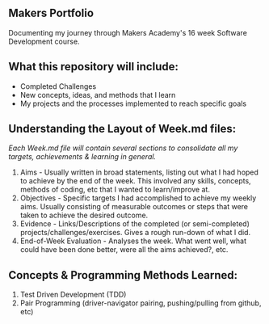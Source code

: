 ## Makers Portfolio

Documenting my journey through Makers Academy's 16 week Software Development course.

## What this repository will include:
- Completed Challenges 
- New concepts, ideas, and methods that I learn
- My projects and the processes implemented to reach specific goals

## Understanding the Layout of Week.md files:
*Each Week.md file will contain several sections to consolidate all my targets, achievements & learning in general.*
1. Aims - Usually written in broad statements, listing out what I had hoped to achieve by the end of the week. This involved any skills, concepts, methods of coding, etc that I wanted to learn/improve at.
2. Objectives - Specific targets I had accomplished to achieve my weekly aims. Usually consisting of measurable outcomes or steps that were taken to achieve the desired outcome.
3. Evidence - Links/Descriptions of the completed (or semi-completed) projects/challenges/exercises. Gives a rough run-down of what I did.
4. End-of-Week Evaluation - Analyses the week. What went well, what could have been done better, were all the aims achieved?, etc.

## Concepts & Programming Methods Learned:
1. Test Driven Development (TDD)
2. Pair Programming (driver-navigator pairing, pushing/pulling from github, etc)


